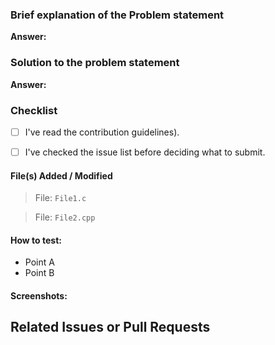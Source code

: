 ### Brief explanation of the Problem statement
**Answer:**
<!--your response here.-->



### Solution to the problem statement
**Answer:**
<!--your response here.-->


### Checklist
<!--To check the box use this syntax: [x]-->
- [ ] I've read the contribution guidelines).
- [ ] I've checked the issue list before deciding what to submit.


#### File(s) Added / Modified
<!-- Change it appropriately -->
<!-- Example (Follow the style) -->
>File: `File1.c`

>File: `File2.cpp`


#### How to test:
<!-- Change it appropriately in the form of points -->
- Point A
- Point B

#### Screenshots:
<!-- Add relavent screen shots here-->


## Related Issues or Pull Requests
<!-- Add relevant issue number using '#' symbol in front of the issue number-->
